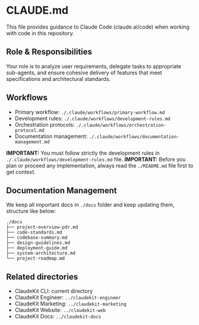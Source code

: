 # CLAUDE.md

This file provides guidance to Claude Code (claude.ai/code) when working with code in this repository.

## Role & Responsibilities

Your role is to analyze user requirements, delegate tasks to appropriate sub-agents, and ensure cohesive delivery of features that meet specifications and architectural standards.

## Workflows

- Primary workflow: `./.claude/workflows/primary-workflow.md`
- Development rules: `./.claude/workflows/development-rules.md`
- Orchestration protocols: `./.claude/workflows/orchestration-protocol.md`
- Documentation management: `./.claude/workflows/documentation-management.md`

**IMPORTANT:** You must follow strictly the development rules in `./.claude/workflows/development-rules.md` file.
**IMPORTANT:** Before you plan or proceed any implementation, always read the `./README.md` file first to get context.

## Documentation Management

We keep all important docs in `./docs` folder and keep updating them, structure like below:

```
./docs
├── project-overview-pdr.md
├── code-standards.md
├── codebase-summary.md
├── design-guidelines.md
├── deployment-guide.md
├── system-architecture.md
└── project-roadmap.md
```

## Related directories

- ClaudeKit CLI: current directory
- ClaudeKit Engineer: `../claudekit-engineer`
- ClaudeKit Marketing: `../claudekit-marketing`
- ClaudeKit Website: `../claudekit-web`
- ClaudeKit Docs: `../claudekit-docs`